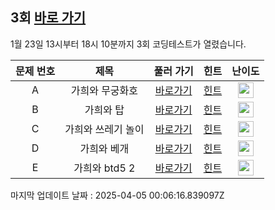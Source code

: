 ## 3회 [바로 가기](https://www.acmicpc.net/contest/view/755)
1월 23일 13시부터 18시 10분까지 3회 코딩테스트가 열렸습니다.

|문제 번호|제목|풀러 가기|힌트|난이도|
|:------:|:-------------:|:-----:|:-----:|:-----:|
|A|가희와 무궁화호|[바로가기](https://www.acmicpc.net/problem/24336)|[힌트](https://github.com/cdog-gh/gh_coding_test/tree/main/3/1)| <img height="25px" width="25px" src="https://static.solved.ac/tier_small/10.svg"></img> |
|B|가희와 탑|[바로가기](https://www.acmicpc.net/problem/24337)|[힌트](https://github.com/cdog-gh/gh_coding_test/tree/main/3/2)| <img height="25px" width="25px" src="https://static.solved.ac/tier_small/13.svg"></img> |
|C|가희와 쓰레기 놀이|[바로가기](https://www.acmicpc.net/problem/24339)|[힌트](https://github.com/cdog-gh/gh_coding_test/tree/main/3/3)| <img height="25px" width="25px" src="https://static.solved.ac/tier_small/14.svg"></img> |
|D|가희와 베개|[바로가기](https://www.acmicpc.net/problem/24338)|[힌트](https://github.com/cdog-gh/gh_coding_test/tree/main/3/4)| <img height="25px" width="25px" src="https://static.solved.ac/tier_small/16.svg"></img> |
|E|가희와 btd5 2|[바로가기](https://www.acmicpc.net/problem/24340)|[힌트](https://github.com/cdog-gh/gh_coding_test/tree/main/3/5)| <img height="25px" width="25px" src="https://static.solved.ac/tier_small/19.svg"></img> |

마지막 업데이트 날짜 : 2025-04-05 00:06:16.839097Z